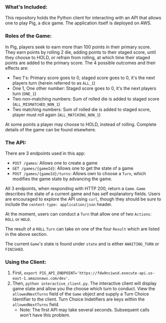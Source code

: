 ### What's Included:
This repository holds the Python client for interacting with an API that allows one to play Pig, a dice game.  The application itself is deployed on AWS.

### Roles of the Game:
In Pig, players seek to earn more than 100 points in their primary score.  They earn points by rolling 2 die, adding points to their staged score, until they choose to HOLD, or refrain from rolling, at which time their staged points are added to the primary score.  The 4 possible outcomes and their effects are:
- Two 1's: Primary score goes to 0, staged score goes to 0, it's the next players turn (herein referred to as `ALL_1`)
- One 1, One other number: Staged score goes to 0, it's the next players turn (`ONE_1`)
- Two non-matching numbers: Sum of rolled die is added to staged score (`ALL_MISMATCHED_NON_1`)
- Two matching numbers: Sum of rolled die is added to staged score, player must roll again (`ALL_MATCHING_NON_1`)

At some points a player may choose to HOLD, instead of rolling.  Complete details of the game can be found elsewhere.


### The API:
There are 3 endpoints used in this app:
- `POST /games`:  Allows one to create a game
- `GET /games/{gameId}`:  Allows one to get the state of a game
- `POST /games/{gameId}/turns`: Allows own to choose a `Turn`, which modifies the game state by advancing the game.

All 3 endpoints, when responding with HTTP 200, return a `Game`.  `Game` describes the state of a current game and has self explanatory fields.  Users are encouraged to explore the API using `curl`, though they should be sure to include the `content-type: application/json` header.

At the moment, users can conduct a `Turn` that allow one of two `Actions`: `ROLL` or `HOLD`.

The result of a `ROLL` `Turn` can take on one of the four `Result` which are listed in the above section.

The current `Game`'s state is found under `state` and is either `AWAITING_TURN` or `FINISHED`.


### Using the Client:
1.  First, `export PIG_API_ENDPOINT='https://fdw9nciwsd.execute-api.us-east-1.amazonaws.com/dev'`.
2.  Then, `python interactive_client.py`.  The interactive client will display game state and allow you the choose which turn to conduct.  View the `allowedNextTurns` field of the `Game` object and supply a Turn Choice Identifier to the client.  Turn Choice Indetifiers are keys within the `allowedNextTurns` field.  
    -   Note: The first API may take several seconds.  Subsequent calls won't have this problem.
